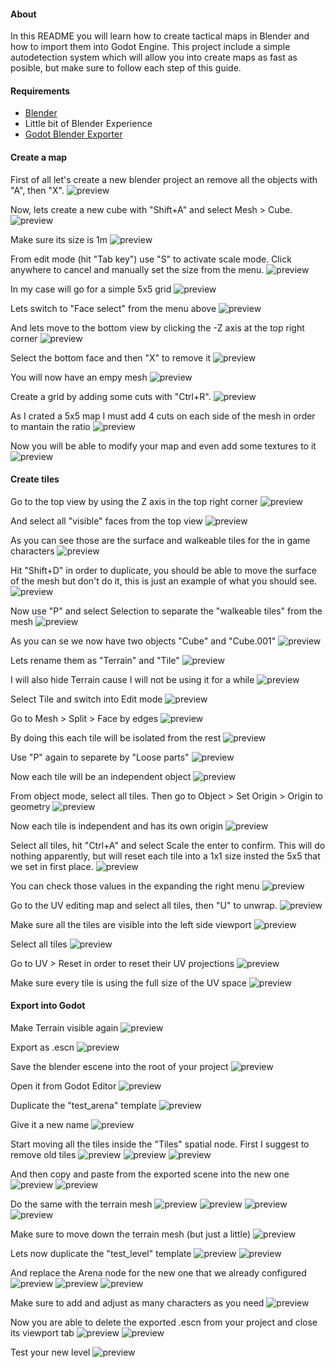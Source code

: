 #### About

In this README you will learn how to create tactical maps in Blender and how to import them into Godot Engine. This project include a simple autodetection system which will allow you into create maps as fast as posible, but make sure to follow each step of this guide.

#### Requirements

- [Blender](https://www.blender.org/)
- Little bit of Blender Experience
- [Godot Blender Exporter](https://github.com/godotengine/godot-blender-exporter)

#### Create a map

First of all let's create a new blender project an remove all the objects with "A", then "X".
![preview](./img/1.png)

Now, lets create a new cube with "Shift+A" and select Mesh > Cube. 
![preview](./img/2.png)

Make sure its size is 1m
![preview](./img/3.png)

From edit mode (hit "Tab key") use "S" to activate scale mode. Click anywhere to cancel and manually set the size from the menu.
![preview](./img/4.png)

In my case will go for a simple 5x5 grid
![preview](./img/5.png)

Lets switch to "Face select" from the menu above
![preview](./img/6.png)

And lets move to the bottom view by clicking the -Z axis at the top right corner
![preview](./img/7.png)

Select the bottom face and then "X" to remove it
![preview](./img/8.png)

You will now have an empy mesh
![preview](./img/9.png)

Create a grid by adding some cuts with "Ctrl+R". 
![preview](./img/10.png)

As I crated a 5x5 map I must add 4 cuts on each side of the mesh in order to mantain the ratio
![preview](./img/11.png)

Now you will be able to modify your map and even add some textures to it
![preview](./img/12.png)

#### Create tiles

Go to the top view by using the Z axis in the top right corner
![preview](./img/13.png)

And select all "visible" faces from the top view
![preview](./img/14.png)

As you can see those are the surface and walkeable tiles for the in game characters
![preview](./img/15.png)

Hit "Shift+D" in order to duplicate, you should be able to move the surface of the mesh but don't do it, this is just an example of what you should see.
![preview](./img/16.png)

Now use "P" and select Selection to separate the "walkeable tiles" from the mesh
![preview](./img/17.png)

As you can se we now have two objects "Cube" and "Cube.001"
![preview](./img/18.png)

Lets rename them as "Terrain" and "Tile"
![preview](./img/19.png)

I will also hide Terrain cause I will not be using it for a while
![preview](./img/20.png)

Select Tile and switch into Edit mode
![preview](./img/21.png)

Go to Mesh > Split > Face by edges
![preview](./img/22.png)

By doing this each tile will be isolated from the rest
![preview](./img/23.png)

Use "P" again to separete by "Loose parts"
![preview](./img/24.png)

Now each tile will be an independent object
![preview](./img/25.png)

From object mode, select all tiles. Then go to Object > Set Origin > Origin to geometry
![preview](./img/26.png)

Now each tile is independent and has its own origin
![preview](./img/27.png)

Select all tiles, hit "Ctrl+A" and select Scale the enter to confirm. This will do nothing apparently, but will reset each tile into a 1x1 size insted the 5x5 that we set in first place.
![preview](./img/28.png)

You can check those values in the expanding the right menu
![preview](./img/29.png)

Go to the UV editing map and select all tiles, then "U" to unwrap.
![preview](./img/30.png)

Make sure all the tiles are visible into the left side viewport
![preview](./img/31.png)

Select all tiles
![preview](./img/32.png)

Go to UV > Reset in order to reset their UV projections
![preview](./img/33.png)

Make sure every tile is using the full size of the UV space
![preview](./img/34.png)

#### Export into Godot

Make Terrain visible again
![preview](./img/35.png)

Export as .escn
![preview](./img/36.png)

Save the blender escene into the root of your project
![preview](./img/37.png)

Open it from Godot Editor
![preview](./img/38.png)

Duplicate the "test_arena" template
![preview](./img/39.png)

Give it a new name
![preview](./img/40.png)

Start moving all the tiles inside the "Tiles" spatial node. First I suggest to remove old tiles
![preview](./img/45.png)
![preview](./img/46.png)
![preview](./img/47.png)

And then copy and paste from the exported scene into the new one
![preview](./img/48.png)
![preview](./img/49.png)

Do the same with the terrain mesh
![preview](./img/50.png)
![preview](./img/51.png)
![preview](./img/52.png)
![preview](./img/53.png)

Make sure to move down the terrain mesh (but just a little)
![preview](./img/54.png)

Lets now duplicate the "test_level" template 
![preview](./img/56.png)
![preview](./img/57.png)

And replace the Arena node for the new one that we already configured
![preview](./img/58.png)
![preview](./img/59.png)
![preview](./img/60.png)

Make sure to add and adjust as many characters as you need
![preview](./img/61.png)

Now you are able to delete the exported .escn from your project and close its viewport tab
![preview](./img/62.png)
![preview](./img/63.png)

Test your new level
![preview](./img/64.png)




















































